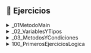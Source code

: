 ## 📝 Ejercicios

<details>
  <summary>_01MetodoMain</summary>

  - [x] [EjercicioPrint01](poner la url)  
  - [x] [EjercicioPrint02](#)  
  - [x] [EjercicioPrint03](#)  

</details>

<details>
  <summary>_02_VariablesYTipos</summary>

  - [x] [B_VariablesYTipos](poner la url)  
  - [x] [BA_BasicoVariablesYTipos](#)  
  - [ ] [BB_IntermedioVariablesYTipos](#)  
  - [ ] [BC_AvanzadoVariablesTipos](#)  

</details>

<details>
  <summary>_03_MetodosYCondiciones</summary>
  - [x] [C_Metodos](#)  
  - [x] [CA_MetodosYVariables](#)  
</details>

<details>
  <summary>100_PrimerosEjerciciosLogica</summary>

  - [x] [_02ADN](#)  

</details>
